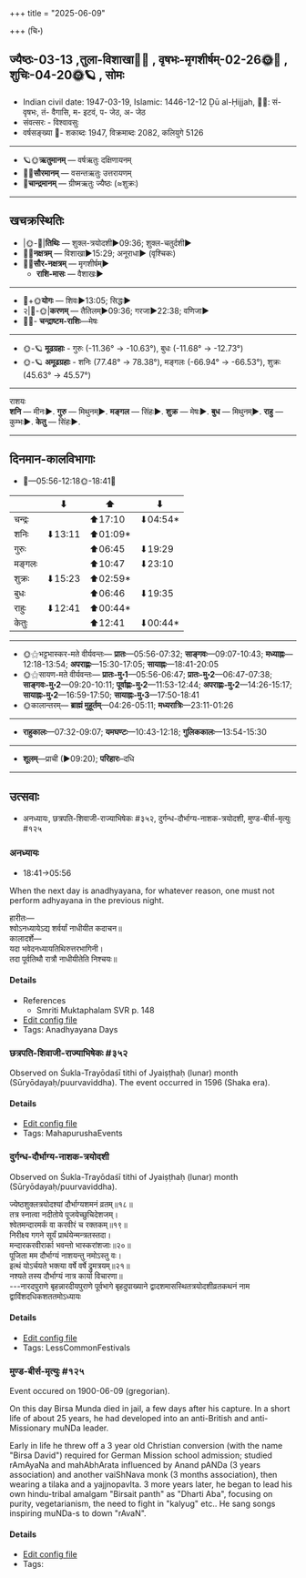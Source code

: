 +++
title = "2025-06-09"

+++
(चि॰)
## ज्यैष्ठः-03-13  ,तुला-विशाखा🌛🌌  ,  वृषभः-मृगशीर्षम्-02-26🌞🌌  ,  शुचिः-04-20🌞🪐  , सोमः
- Indian civil date: 1947-03-19, Islamic: 1446-12-12 Ḏū al-Ḥijjah, 🌌🌞: सं- वृषभः, तं- वैगासि, म- इटवं, प- जेठ, अ- जेठ
- संवत्सरः - विश्वावसुः
- वर्षसङ्ख्या 🌛- शकाब्दः 1947, विक्रमाब्दः 2082, कलियुगे 5126
___________________
- 🪐🌞**ऋतुमानम्** — वर्षऋतुः दक्षिणायनम्
- 🌌🌞**सौरमानम्** — वसन्तऋतुः उत्तरायणम्
- 🌛**चान्द्रमानम्** — ग्रीष्मऋतुः ज्यैष्ठः (≈शुक्रः)
___________________


## खचक्रस्थितिः
- |🌞-🌛|**तिथिः** — शुक्ल-त्रयोदशी►09:36; शुक्ल-चतुर्दशी►  
- 🌌🌛**नक्षत्रम्** — विशाखा►15:29; अनूराधा► (वृश्चिकः)  
- 🌌🌞**सौर-नक्षत्रम्** — मृगशीर्षम्►  
  - **राशि-मासः** — वैशाखः► 
___________________
- 🌛+🌞**योगः** — शिवः►13:05; सिद्धः►  
- २|🌛-🌞|**करणम्** — तैतिलम्►09:36; गरजा►22:38; वणिजा►  
- 🌌🌛- **चन्द्राष्टम-राशिः**—मेषः  
___________________
- 🌞-🪐 **मूढग्रहाः** - गुरुः (-11.36° → -10.63°), बुधः (-11.68° → -12.73°)
- 🌞-🪐 **अमूढग्रहाः** - शनिः (77.48° → 78.38°), मङ्गलः (-66.94° → -66.53°), शुक्रः (45.63° → 45.57°)
___________________
राशयः  
**शनि** — मीनः►. **गुरु** — मिथुनम्►. **मङ्गल** — सिंहः►. **शुक्र** — मेषः►. **बुध** — मिथुनम्►. **राहु** — कुम्भः►. **केतु** — सिंहः►. 
___________________


## दिनमान-कालविभागाः
- 🌅—05:56-12:18🌞-18:41🌇  

|      |⬇     |⬆     |⬇     |
|------|-----|-----|------|
|चन्द्रः|     |⬆17:10 |⬇04:54*|
|शनिः   |⬇13:11 |⬆01:09*|     |
|गुरुः  |     |⬆06:45 |⬇19:29 |
|मङ्गलः |     |⬆10:47 |⬇23:10 |
|शुक्रः |⬇15:23 |⬆02:59*|     |
|बुधः   |     |⬆06:46 |⬇19:35 |
|राहुः  |⬇12:41 |⬆00:44*|     |
|केतुः  |     |⬆12:41 |⬇00:44*|
___________________
- 🌞⚝भट्टभास्कर-मते वीर्यवन्तः— **प्रातः**—05:56-07:32; **साङ्गवः**—09:07-10:43; **मध्याह्नः**—12:18-13:54; **अपराह्णः**—15:30-17:05; **सायाह्नः**—18:41-20:05  
- 🌞⚝सायण-मते वीर्यवन्तः— **प्रातः-मु॰1**—05:56-06:47; **प्रातः-मु॰2**—06:47-07:38; **साङ्गवः-मु॰2**—09:20-10:11; **पूर्वाह्णः-मु॰2**—11:53-12:44; **अपराह्णः-मु॰2**—14:26-15:17; **सायाह्नः-मु॰2**—16:59-17:50; **सायाह्नः-मु॰3**—17:50-18:41  
- 🌞कालान्तरम्— **ब्राह्मं मुहूर्तम्**—04:26-05:11; **मध्यरात्रिः**—23:11-01:26  
___________________
- **राहुकालः**—07:32-09:07; **यमघण्टः**—10:43-12:18; **गुलिककालः**—13:54-15:30  
___________________
- **शूलम्**—प्राची (►09:20); **परिहारः**–दधि  
___________________

## उत्सवाः
- अनध्यायः, छत्रपति-शिवाजी-राज्याभिषेकः #३५२, दुर्गन्ध-दौर्भाग्य-नाशक-त्रयोदशी, मुण्ड-बीर्स-मृत्युः #१२५
### अनध्यायः
- 18:41→05:56



When the next day is anadhyayana, for whatever reason, one must not perform adhyayana in the previous night.

हारीतः—  
श्वोऽनध्यायेऽद्य शर्वर्यां नाधीयीत कदाचन॥  
कालादर्शे—  
यदा भवेदनध्यायतिथिरुत्तरभागिनी।  
तदा पूर्वतिथौ रात्रौ नाधीयीतेति निश्चयः॥



#### Details
- References
  - Smriti Muktaphalam SVR p.  148
- [Edit config file](https://github.com/jyotisham/adyatithi/blob/master/time_focus/adhyayana/description_only/anadhyAyaH~pUrvarAtrau.toml)
- Tags: Anadhyayana Days


### छत्रपति-शिवाजी-राज्याभिषेकः #३५२

Observed on Śukla-Trayōdaśī tithi of Jyaiṣṭhaḥ (lunar) month (Sūryōdayaḥ/puurvaviddha). The event occurred in 1596 (Shaka era).  




#### Details
- [Edit config file](https://github.com/jyotisham/adyatithi/blob/master/mahApuruSha/xatra/lunar_month/tithi/03/13/chatrapati~zivAjI~rAjyAbhiSEkaH.toml)
- Tags: MahapurushaEvents


### दुर्गन्ध-दौर्भाग्य-नाशक-त्रयोदशी

Observed on Śukla-Trayōdaśī tithi of Jyaiṣṭhaḥ (lunar) month (Sūryōdayaḥ/puurvaviddha). 

ज्येष्ठशुक्लत्रयोदश्यां दौर्भाग्यशमनं व्रतम्॥१८॥  
तत्र स्नात्वा नदीतोये पूजयेच्छुचिदेशजम्।  
श्वेतमन्दारमर्कं वा करवीरं च रक्तकम्॥१९॥  
निरीक्ष्य गगने सूर्यं प्रार्थयेन्मन्त्रतस्तदा।  
मन्दारकरवीरार्का भवन्तो भास्करांशजाः॥२०॥  
पूजिता मम दौर्भाग्यं नाशयन्तु नमोऽस्तु वः।  
इत्थं योऽर्चयते भक्त्या वर्षे वर्षे द्रुमत्रयम्॥२१॥  
नश्यते तस्य दौर्भाग्यं नात्र कार्या विचारणा॥   
---नारदपुराणे बृहन्नारदीयपुराणे पूर्वभागे बृहदुपाख्याने द्वादशमासस्थितत्रयोदशीव्रतकथनं नाम द्वाविंशदधिकशततमोऽध्यायः



#### Details
- [Edit config file](https://github.com/jyotisham/adyatithi/blob/master/general/lunar_month/tithi/03/13/durgandha-daurbhAgya-nAzaka-trayOdazI.toml)
- Tags: LessCommonFestivals


### मुण्ड-बीर्स-मृत्युः #१२५

Event occured on 1900-06-09 (gregorian). 

On this day Birsa Munda died in jail, a few days after his capture. In a short life of about 25 years, he had developed into an anti-British and anti-Missionary muNDa leader.

Early in life he threw off a 3 year old Christian conversion (with the name "Birsa David") required for German Mission school admission; studied rAmAyaNa and mahAbhArata influenced by Anand pANDa (3 years association) and another vaiShNava monk (3 months association), then wearing a tilaka and a yajjnopavIta. 3 more years later, he began to lead his own hindu-tribal amalgam "Birsait panth" as "Dharti Aba", focusing on purity, vegetarianism, the need to fight in "kalyug" etc.. He sang songs inspiring muNDa-s to down "rAvaN".

#### Details
- [Edit config file](https://github.com/jyotisham/adyatithi/blob/master/mahApuruSha/xatra-later/gregorian/day/06/09/muNDa-bIrsa-mRtyuH.toml)
- Tags: 


